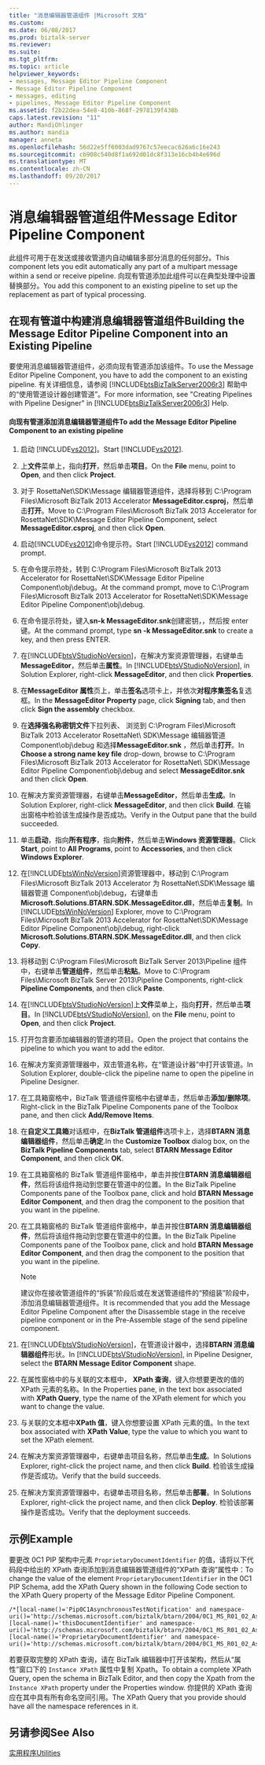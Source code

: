```yaml
---
title: "消息编辑器管道组件 |Microsoft 文档"
ms.custom: 
ms.date: 06/08/2017
ms.prod: biztalk-server
ms.reviewer: 
ms.suite: 
ms.tgt_pltfrm: 
ms.topic: article
helpviewer_keywords:
- messages, Message Editor Pipeline Component
- Message Editor Pipeline Component
- messages, editing
- pipelines, Message Editor Pipeline Component
ms.assetid: f2b22dea-54e8-410b-868f-2978139f438b
caps.latest.revision: "11"
author: MandiOhlinger
ms.author: mandia
manager: anneta
ms.openlocfilehash: 56d22e5ff6003dad9767c57eecac626a6c16e243
ms.sourcegitcommit: cb908c540d8f1a692d01dc8f313e16cb4b4e696d
ms.translationtype: MT
ms.contentlocale: zh-CN
ms.lasthandoff: 09/20/2017
---
```

# <a name="message-editor-pipeline-component"></a><span data-ttu-id="d5301-102">消息编辑器管道组件</span><span class="sxs-lookup"><span data-stu-id="d5301-102">Message Editor Pipeline Component</span></span>
<span data-ttu-id="d5301-103">此组件可用于在发送或接收管道内自动编辑多部分消息的任何部分。</span><span class="sxs-lookup"><span data-stu-id="d5301-103">This component lets you edit automatically any part of a multipart message within a send or receive pipeline.</span></span> <span data-ttu-id="d5301-104">向现有管道添加此组件可以在典型处理中设置替换部分。</span><span class="sxs-lookup"><span data-stu-id="d5301-104">You add this component to an existing pipeline to set up the replacement as part of typical processing.</span></span>  
  
## <a name="building-the-message-editor-pipeline-component-into-an-existing-pipeline"></a><span data-ttu-id="d5301-105">在现有管道中构建消息编辑器管道组件</span><span class="sxs-lookup"><span data-stu-id="d5301-105">Building the Message Editor Pipeline Component into an Existing Pipeline</span></span>  
 <span data-ttu-id="d5301-106">要使用消息编辑器管道组件，必须向现有管道添加该组件。</span><span class="sxs-lookup"><span data-stu-id="d5301-106">To use the Message Editor Pipeline Component, you have to add the component to an existing pipeline.</span></span> <span data-ttu-id="d5301-107">有关详细信息，请参阅 [!INCLUDE[btsBizTalkServer2006r3](../../includes/btsbiztalkserver2006r3-md.md)] 帮助中的“使用管道设计器创建管道”。</span><span class="sxs-lookup"><span data-stu-id="d5301-107">For more information, see "Creating Pipelines with Pipeline Designer" in [!INCLUDE[btsBizTalkServer2006r3](../../includes/btsbiztalkserver2006r3-md.md)] Help.</span></span>  
  
#### <a name="to-add-the-message-editor-pipeline-component-to-an-existing-pipeline"></a><span data-ttu-id="d5301-108">向现有管道添加消息编辑器管道组件</span><span class="sxs-lookup"><span data-stu-id="d5301-108">To add the Message Editor Pipeline Component to an existing pipeline</span></span>  
  
1.  <span data-ttu-id="d5301-109">启动 [!INCLUDE[vs2012](../../includes/vs2012-md.md)]。</span><span class="sxs-lookup"><span data-stu-id="d5301-109">Start [!INCLUDE[vs2012](../../includes/vs2012-md.md)].</span></span>  
  
2.  <span data-ttu-id="d5301-110">上**文件**菜单上，指向**打开**，然后单击**项目**。</span><span class="sxs-lookup"><span data-stu-id="d5301-110">On the **File** menu, point to **Open**, and then click **Project**.</span></span>  
  
3.  <span data-ttu-id="d5301-111">对于 RosettaNet\SDK\Message 编辑器管道组件，选择将移到 C:\Program Files\Microsoft BizTalk 2013 Accelerator **MessageEditor.csproj**，然后单击**打开**。</span><span class="sxs-lookup"><span data-stu-id="d5301-111">Move to C:\Program Files\Microsoft BizTalk 2013 Accelerator for RosettaNet\SDK\Message Editor Pipeline Component, select **MessageEditor.csproj**, and then click **Open**.</span></span>  
  
4.  <span data-ttu-id="d5301-112">启动[!INCLUDE[vs2012](../../includes/vs2012-md.md)]命令提示符。</span><span class="sxs-lookup"><span data-stu-id="d5301-112">Start [!INCLUDE[vs2012](../../includes/vs2012-md.md)] command prompt.</span></span>  
  
5.  <span data-ttu-id="d5301-113">在命令提示符处，转到 C:\Program Files\Microsoft BizTalk 2013 Accelerator for RosettaNet\SDK\Message Editor Pipeline Component\obj\debug。</span><span class="sxs-lookup"><span data-stu-id="d5301-113">At the command prompt, move to C:\Program Files\Microsoft BizTalk 2013 Accelerator for RosettaNet\SDK\Message Editor Pipeline Component\obj\debug.</span></span>  
  
6.  <span data-ttu-id="d5301-114">在命令提示符处，键入**sn-k MessageEditor.snk**创建密钥，，然后按 enter 键。</span><span class="sxs-lookup"><span data-stu-id="d5301-114">At the command prompt, type **sn -k MessageEditor.snk** to create a key, and then press ENTER.</span></span>  
  
7.  <span data-ttu-id="d5301-115">在[!INCLUDE[btsVStudioNoVersion](../../includes/btsvstudionoversion-md.md)]，在解决方案资源管理器，右键单击**MessageEditor**，然后单击**属性**。</span><span class="sxs-lookup"><span data-stu-id="d5301-115">In [!INCLUDE[btsVStudioNoVersion](../../includes/btsvstudionoversion-md.md)], in Solution Explorer, right-click **MessageEditor**, and then click **Properties**.</span></span>  
  
8.  <span data-ttu-id="d5301-116">在**MessageEditor 属性**页上，单击**签名**选项卡上，并依次**对程序集签名**复选框。</span><span class="sxs-lookup"><span data-stu-id="d5301-116">In the **MessageEditor Property** page, click **Signing** tab, and then click **Sign the assembly** checkbox.</span></span>  
  
9. <span data-ttu-id="d5301-117">在**选择强名称密钥文件**下拉列表、 浏览到 C:\Program Files\Microsoft BizTalk 2013 Accelerator RosettaNet\ SDK\Message 编辑器管道 Component\obj\debug 和选择**MessageEditor.snk** ，然后单击**打开**。</span><span class="sxs-lookup"><span data-stu-id="d5301-117">In **Choose a strong name key file** drop-down, browse to C:\Program Files\Microsoft BizTalk 2013 Accelerator for RosettaNet\ SDK\Message Editor Pipeline Component\obj\debug and select **MessageEditor.snk** and then click **Open**.</span></span>  
  
10. <span data-ttu-id="d5301-118">在解决方案资源管理器，右键单击**MessageEditor**，然后单击**生成**。</span><span class="sxs-lookup"><span data-stu-id="d5301-118">In Solution Explorer, right-click **MessageEditor**, and then click **Build**.</span></span> <span data-ttu-id="d5301-119">在输出窗格中检验该生成操作是否成功。</span><span class="sxs-lookup"><span data-stu-id="d5301-119">Verify in the Output pane that the build succeeded.</span></span>  
  
11. <span data-ttu-id="d5301-120">单击**启动**，指向**所有程序**，指向**附件**，然后单击**Windows 资源管理器**。</span><span class="sxs-lookup"><span data-stu-id="d5301-120">Click **Start**, point to **All Programs**, point to **Accessories**, and then click **Windows Explorer**.</span></span>  
  
12. <span data-ttu-id="d5301-121">在[!INCLUDE[btsWinNoVersion](../../includes/btswinnoversion-md.md)]资源管理器中，移动到 C:\Program Files\Microsoft BizTalk 2013 Accelerator 为 RosettaNet\SDK\Message 编辑器管道 Component\obj\debug，右键单击**Microsoft.Solutions.BTARN.SDK.MessageEditor.dll**，然后单击**复制**。</span><span class="sxs-lookup"><span data-stu-id="d5301-121">In [!INCLUDE[btsWinNoVersion](../../includes/btswinnoversion-md.md)] Explorer, move to C:\Program Files\Microsoft BizTalk 2013 Accelerator for RosettaNet\SDK\Message Editor Pipeline Component\obj\debug, right-click **Microsoft.Solutions.BTARN.SDK.MessageEditor.dll**, and then click **Copy**.</span></span>  
  
13. <span data-ttu-id="d5301-122">将移动到 C:\Program Files\Microsoft BizTalk Server 2013\Pipeline 组件中，右键单击**管道组件**，然后单击**粘贴**。</span><span class="sxs-lookup"><span data-stu-id="d5301-122">Move to C:\Program Files\Microsoft BizTalk Server 2013\Pipeline Components, right-click **Pipeline Components**, and then click **Paste**.</span></span>  
  
14. <span data-ttu-id="d5301-123">在[!INCLUDE[btsVStudioNoVersion](../../includes/btsvstudionoversion-md.md)]上**文件**菜单上，指向**打开**，然后单击**项目**。</span><span class="sxs-lookup"><span data-stu-id="d5301-123">In [!INCLUDE[btsVStudioNoVersion](../../includes/btsvstudionoversion-md.md)], on the **File** menu, point to **Open**, and then click **Project**.</span></span>  
  
15. <span data-ttu-id="d5301-124">打开包含要添加编辑器的管道的项目。</span><span class="sxs-lookup"><span data-stu-id="d5301-124">Open the project that contains the pipeline to which you want to add the editor.</span></span>  
  
16. <span data-ttu-id="d5301-125">在解决方案资源管理器中，双击管道名称，在“管道设计器”中打开该管道。</span><span class="sxs-lookup"><span data-stu-id="d5301-125">In Solution Explorer, double-click the pipeline name to open the pipeline in Pipeline Designer.</span></span>  
  
17. <span data-ttu-id="d5301-126">在工具箱窗格中，BizTalk 管道组件窗格中右键单击，然后单击**添加/删除项**。</span><span class="sxs-lookup"><span data-stu-id="d5301-126">Right-click in the BizTalk Pipeline Components pane of the Toolbox pane, and then click **Add/Remove Items**.</span></span>  
  
18. <span data-ttu-id="d5301-127">在**自定义工具箱**对话框中，在**BizTalk 管道组件**选项卡上，选择**BTARN 消息编辑器组件**，然后单击**确定**.</span><span class="sxs-lookup"><span data-stu-id="d5301-127">In the **Customize Toolbox** dialog box, on the **BizTalk Pipeline Components** tab, select **BTARN Message Editor Component**, and then click **OK**.</span></span>  
  
19. <span data-ttu-id="d5301-128">在工具箱窗格的 BizTalk 管道组件窗格中，单击并按住**BTARN 消息编辑器组件**，然后将该组件拖动到您要在管道中的位置。</span><span class="sxs-lookup"><span data-stu-id="d5301-128">In the BizTalk Pipeline Components pane of the Toolbox pane, click and hold **BTARN Message Editor Component**, and then drag the component to the position that you want in the pipeline.</span></span>  
  
20. <span data-ttu-id="d5301-129">在工具箱窗格的 BizTalk 管道组件窗格中，单击并按住**BTARN 消息编辑器组件**，然后将该组件拖动到您要在管道中的位置。</span><span class="sxs-lookup"><span data-stu-id="d5301-129">In the BizTalk Pipeline Components pane of the Toolbox pane, click and hold **BTARN Message Editor Component**, and then drag the component to the position that you want in the pipeline.</span></span>  
  
    > [!NOTE]
    >  <span data-ttu-id="d5301-130">建议你在接收管道组件的“拆装”阶段后或在发送管道组件的“预组装”阶段中，添加消息编辑器管道组件。</span><span class="sxs-lookup"><span data-stu-id="d5301-130">It is recommended that you add the Message Editor Pipeline Component after the Disassemble stage in the receive pipeline component or in the Pre-Assemble stage of the send pipeline component.</span></span>  
  
21. <span data-ttu-id="d5301-131">在[!INCLUDE[btsVStudioNoVersion](../../includes/btsvstudionoversion-md.md)]，在管道设计器中，选择**BTARN 消息编辑器组件**形状。</span><span class="sxs-lookup"><span data-stu-id="d5301-131">In [!INCLUDE[btsVStudioNoVersion](../../includes/btsvstudionoversion-md.md)], in Pipeline Designer, select the **BTARN Message Editor Component** shape.</span></span>  
  
22. <span data-ttu-id="d5301-132">在属性窗格中的与关联的文本框中， **XPath 查询**，键入你想要更改的值的 XPath 元素的名称。</span><span class="sxs-lookup"><span data-stu-id="d5301-132">In the Properties pane, in the text box associated with **XPath Query**, type the name of the XPath element for which you want to change the value.</span></span>  
  
23. <span data-ttu-id="d5301-133">与关联的文本框中**XPath 值**，键入你想要设置 XPath 元素的值。</span><span class="sxs-lookup"><span data-stu-id="d5301-133">In the text box associated with **XPath Value**, type the value to which you want to set the XPath element.</span></span>  
  
24. <span data-ttu-id="d5301-134">在解决方案资源管理器中，右键单击项目名称，然后单击**生成**。</span><span class="sxs-lookup"><span data-stu-id="d5301-134">In Solutions Explorer, right-click the project name, and then click **Build**.</span></span> <span data-ttu-id="d5301-135">检验该生成操作是否成功。</span><span class="sxs-lookup"><span data-stu-id="d5301-135">Verify that the build succeeds.</span></span>  
  
25. <span data-ttu-id="d5301-136">在解决方案资源管理器中，右键单击项目名称，然后单击**部署**。</span><span class="sxs-lookup"><span data-stu-id="d5301-136">In Solutions Explorer, right-click the project name, and then click **Deploy**.</span></span> <span data-ttu-id="d5301-137">检验该部署操作是否成功。</span><span class="sxs-lookup"><span data-stu-id="d5301-137">Verify that the deployment succeeds.</span></span>  
  
## <a name="example"></a><span data-ttu-id="d5301-138">示例</span><span class="sxs-lookup"><span data-stu-id="d5301-138">Example</span></span>  
 <span data-ttu-id="d5301-139">要更改 0C1 PIP 架构中元素 `ProprietaryDocumentIdentifier` 的值，请将以下代码段中给出的 XPath 查询添加到消息编辑器管道组件的“XPath 查询”属性中：</span><span class="sxs-lookup"><span data-stu-id="d5301-139">To change the value of the element `ProprietaryDocumentIdentifier` in the 0C1 PIP Schema, add the XPath Query shown in the following Code section to the XPath Query property of the Message Editor Pipeline Component.</span></span>  
  
```  
/*[local-name()='Pip0C1AsynchronousTestNotification' and namespace-uri()='http://schemas.microsoft.com/biztalk/btarn/2004/0C1_MS_R01_02_AsynchronousTestNotification.dtd']/*[local-name()='thisDocumentIdentifier' and namespace-uri()='http://schemas.microsoft.com/biztalk/btarn/2004/0C1_MS_R01_02_AsynchronousTestNotification.dtd']/*[local-name()='ProprietaryDocumentIdentifier' and namespace-uri()='http://schemas.microsoft.com/biztalk/btarn/2004/0C1_MS_R01_02_AsynchronousTestNotification.dtd']  
```  
  
 <span data-ttu-id="d5301-140">若要获取完整的 XPath 查询，请在 BizTalk 编辑器中打开该架构，然后从“属性”窗口下的 `Instance XPath` 属性中复制 Xpath。</span><span class="sxs-lookup"><span data-stu-id="d5301-140">To obtain a complete XPath Query, open the schema in BizTalk Editor, and then copy the Xpath from the `Instance XPath` property under the Properties window.</span></span> <span data-ttu-id="d5301-141">你提供的 XPath 查询应在其中具有所有命名空间引用。</span><span class="sxs-lookup"><span data-stu-id="d5301-141">The XPath Query that you provide should have all the namespace references in it.</span></span>  
  
## <a name="see-also"></a><span data-ttu-id="d5301-142">另请参阅</span><span class="sxs-lookup"><span data-stu-id="d5301-142">See Also</span></span>  
 [<span data-ttu-id="d5301-143">实用程序</span><span class="sxs-lookup"><span data-stu-id="d5301-143">Utilities</span></span>](../../adapters-and-accelerators/accelerator-rosettanet/utilities1.md)